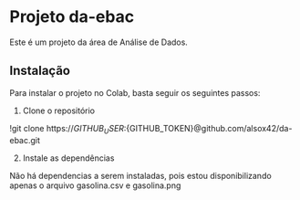 # Projeto da-ebac

Este é um projeto da área de Análise de Dados.

## Instalação

Para instalar o projeto no Colab, basta seguir os seguintes passos:

1. Clone o repositório

!git clone https://${GITHUB_USER}:${GITHUB_TOKEN}@github.com/alsox42/da-ebac.git

2. Instale as dependências

Não há dependencias a serem instaladas, pois estou disponibilizando apenas o arquivo gasolina.csv e gasolina.png





